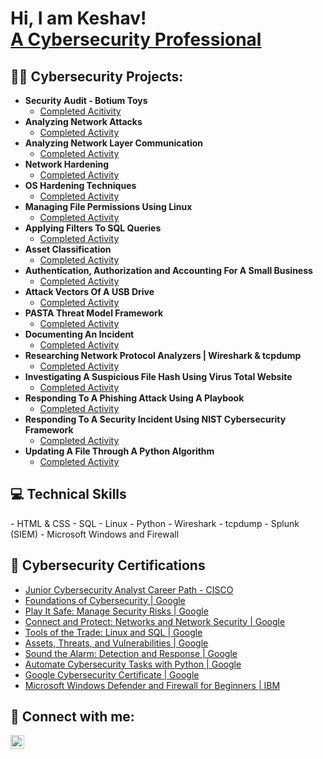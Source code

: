 <h1>Hi, I am Keshav! 
  <br/>
  <a href="https://www.linkedin.com/in/keshavkr/">A Cybersecurity Professional</a>

<h2>👨‍💻 Cybersecurity Projects:</h2>

- <b>Security Audit - Botium Toys</b>
  - [Completed Acitivity](https://github.com/cyberkeshav/Security-Audit-Botium-Toys)
- <b>Analyzing Network Attacks</b>
  - [Completed Activity](https://github.com/cyberkeshav/analyzing-network-attacks)
- <b>Analyzing Network Layer Communication</b>
  - [Completed Activity](https://github.com/cyberkeshav/network-layer-communication)
- <b>Network Hardening</b>
  - [Completed Activity](https://github.com/cyberkeshav/network-hardening)
- <b>OS Hardening Techniques</b>
  - [Completed Activity](https://github.com/cyberkeshav/OS-Hardening-Techniques)
- <b>Managing File Permissions Using Linux</b>
  - [Completed Activity](https://github.com/cyberkeshav/manage-file-permissions-in-linux)
- <b>Applying Filters To SQL Queries</b>
  - [Completed Activity](https://github.com/cyberkeshav/apply-filters-to-sql-queries)
- <b>Asset Classification</b>
  - [Completed Activity](https://github.com/cyberkeshav/asset-classification)
- <b>Authentication, Authorization and Accounting For A Small Business</b>
  - [Completed Activity](https://github.com/cyberkeshav/access-controls-worksheet)
- <b>Attack Vectors Of A USB Drive</b>
  - [Completed Activity](https://github.com/cyberkeshav/attack-vectors-of-a-usb-drive)
- <b>PASTA Threat Model Framework</b>
  - [Completed Activity](https://github.com/cyberkeshav/PASTA-Threat-Model-Framework)
- <b>Documenting An Incident</b>
  - [Completed Activity](https://github.com/cyberkeshav/documenting-an-incident)
- <b>Researching Network Protocol Analyzers | Wireshark & tcpdump</b>
  - [Completed Activity](https://github.com/cyberkeshav/Researching-Network-Protocol-Analyzers)
- <b>Investigating A Suspicious File Hash Using Virus Total Website</b>
  - [Completed Activity](https://github.com/cyberkeshav/Investigating-A-Suspicious-File-Hash)
- <b>Responding To A Phishing Attack Using A Playbook</b>
  - [Completed Activity](https://github.com/cyberkeshav/Responding-To-A-Phishing-Attack-Using-A-Playbook)
- <b>Responding To A Security Incident Using NIST Cybersecurity Framework</b>
  - [Completed Activity](https://github.com/cyberkeshav/Using-NIST-Cybersecurity-Framework-To-Respond-To-An-Incident)
- <b>Updating A File Through A Python Algorithm</b>
  - [Completed Activity](https://github.com/cyberkeshav/Updating-A-File-Through-A-Python-Algorithm)


<h2>💻 Technical Skills</h2>
- HTML & CSS
- SQL
- Linux
- Python
- Wireshark
- tcpdump
- Splunk (SIEM)
- Microsoft Windows and Firewall


<h2>🏅 Cybersecurity Certifications</h2>

- [Junior Cybersecurity Analyst Career Path - CISCO](https://www.credly.com/badges/8338a196-1952-4cd0-b98a-9d7a45f3fc2f/linked_in_profile)
- [Foundations of Cybersecurity | Google](https://www.coursera.org/account/accomplishments/certificate/XC7Q6E8ZZ8WE)
- [Play It Safe: Manage Security Risks | Google](https://www.coursera.org/account/accomplishments/certificate/43ZLM5SDT8UX)
- [Connect and Protect: Networks and Network Security | Google](https://www.coursera.org/account/accomplishments/certificate/BC4YJWAKHRXR)
- [Tools of the Trade: Linux and SQL | Google](https://www.coursera.org/account/accomplishments/certificate/Q2BDXYXT4UYD)
- [Assets, Threats, and Vulnerabilities | Google](https://www.coursera.org/account/accomplishments/certificate/G8L2CKMAMB63)
- [Sound the Alarm: Detection and Response | Google](https://www.coursera.org/account/accomplishments/certificate/9LQ5BV7835QL)
- [Automate Cybersecurity Tasks with Python | Google](https://www.coursera.org/account/accomplishments/certificate/K2KFG8Z2AE5R)
- [Google Cybersecurity Certificate | Google](https://www.credly.com/badges/e8d27c2f-35c9-44e6-af43-1345e7a08153/)
- [Microsoft Windows Defender and Firewall for Beginners | IBM](https://www.credly.com/badges/e8d27c2f-35c9-44e6-af43-1345e7a08153/)



<h2> 🤳 Connect with me:</h2>

[<img align="left" alt="Keshav | LinkedIn" width="22px" src="https://cdn.jsdelivr.net/npm/simple-icons@v3/icons/linkedin.svg" />][linkedin]

[linkedin]: https://www.linkedin.com/in/keshavkr/
